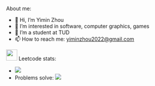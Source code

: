 About me:
- 👋 Hi, I’m Yimin Zhou
- 👀 I’m interested in software, computer graphics, games
- 🌱 I’m a student at TUD
- 📫 How to reach me: yiminzhou2022@gmail.com

<!---
Yimin-zhou/Yimin-zhou is a ✨ special ✨ repository because its `README.md` (this file) appears on your GitHub profile.
You can click the Preview link to take a look at your changes.
--->

<img src="https://cdn.iconscout.com/icon/free/png-256/leetcode-3521542-2944960.png" height="30" width="30"/> Leetcode stats:
- ![](https://leetcode-badge.haozibi.dev/v1/Yimin-zhou.svg)
- Problems solve: ![](https://leetcode-badge.haozibi.dev/v1/solved/Yimin-zhou.svg)
